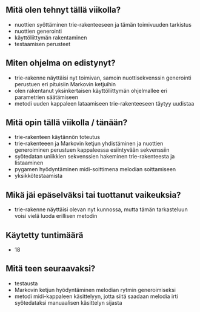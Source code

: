 ## Mitä olen tehnyt tällä viikolla?
- nuottien syöttäminen trie-rakenteeseen ja tämän toimivuuden tarkistus
- nuottien generointi
- käyttöliittymän rakentaminen
- testaamisen perusteet

## Miten ohjelma on edistynyt?
- trie-rakenne näyttäisi nyt toimivan, samoin nuottisekvenssin generointi perustuen eri pituisiin Markovin ketjuihin
- olen rakentanut yksinkertaisen käyttöliittymän ohjelmallee eri parametrien säätämiseen
- metodi uuden kappaleen lataamiseen trie-rakenteeseen täytyy uudistaa

## Mitä opin tällä viikolla / tänään?
- trie-rakenteen käytännön toteutus 
- trie-rakenteeen ja Markovin ketjun yhdistäminen ja nuottien generoiminen perustuen kappaleessa esiintyvään sekvenssiin
- syötedatan uniikkien sekvenssien hakeminen trie-rakenteesta ja listaaminen
- pygamen hyödyntäminen midi-soittimena melodian soittamiseen
- yksikkötestaamista

## Mikä jäi epäselväksi tai tuottanut vaikeuksia?
- trie-rakenne näyttäisi olevan  nyt kunnossa, mutta tämän tarkasteluun voisi vielä luoda erillisen metodin

## Käytetty tuntimäärä
- 18

## Mitä teen seuraavaksi?
- testausta
- Markovin ketjun hyödyntäminen melodian rytmin generoimiseksi
- metodi midi-kappaleen käsittelyyn, jotta siitä saadaan melodia irti syötedataksi manuaalisen käsittelyn sijasta